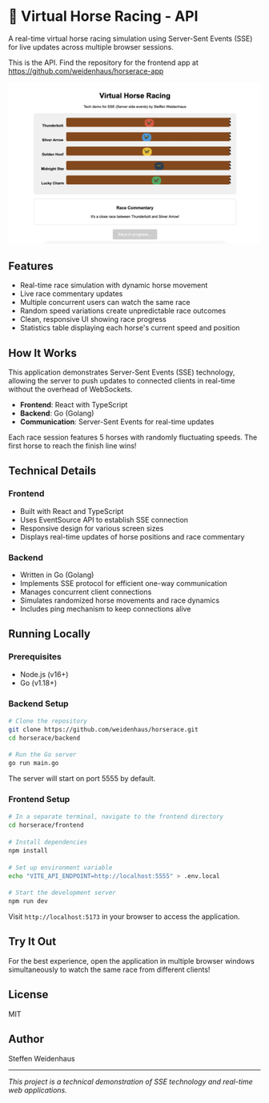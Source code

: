 # 🏇 Virtual Horse Racing - API

A real-time virtual horse racing simulation using Server-Sent Events (SSE) for live updates across multiple browser sessions.

This is the API. Find the repository for the frontend app at https://github.com/weidenhaus/horserace-app

![Horse Racing Demo](./img/screenshot.jpg)

## Features

- Real-time race simulation with dynamic horse movement
- Live race commentary updates
- Multiple concurrent users can watch the same race
- Random speed variations create unpredictable race outcomes
- Clean, responsive UI showing race progress
- Statistics table displaying each horse's current speed and position

## How It Works

This application demonstrates Server-Sent Events (SSE) technology, allowing the server to push updates to connected clients in real-time without the overhead of WebSockets.

- **Frontend**: React with TypeScript
- **Backend**: Go (Golang)
- **Communication**: Server-Sent Events for real-time updates

Each race session features 5 horses with randomly fluctuating speeds. The first horse to reach the finish line wins!

## Technical Details

### Frontend
- Built with React and TypeScript
- Uses EventSource API to establish SSE connection
- Responsive design for various screen sizes
- Displays real-time updates of horse positions and race commentary

### Backend
- Written in Go (Golang)
- Implements SSE protocol for efficient one-way communication
- Manages concurrent client connections
- Simulates randomized horse movements and race dynamics
- Includes ping mechanism to keep connections alive

## Running Locally

### Prerequisites
- Node.js (v16+)
- Go (v1.18+)

### Backend Setup
```bash
# Clone the repository
git clone https://github.com/weidenhaus/horserace.git
cd horserace/backend

# Run the Go server
go run main.go
```

The server will start on port 5555 by default.

### Frontend Setup
```bash
# In a separate terminal, navigate to the frontend directory
cd horserace/frontend

# Install dependencies
npm install

# Set up environment variable
echo "VITE_API_ENDPOINT=http://localhost:5555" > .env.local

# Start the development server
npm run dev
```

Visit `http://localhost:5173` in your browser to access the application.

## Try It Out

For the best experience, open the application in multiple browser windows simultaneously to watch the same race from different clients!

## License

MIT

## Author

Steffen Weidenhaus

---

*This project is a technical demonstration of SSE technology and real-time web applications.*